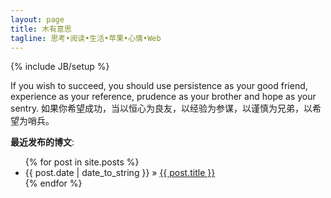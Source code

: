 ```yaml
---
layout: page
title: 木有意思
tagline: 思考•阅读•生活•苹果•心情•Web
---
```

{% include JB/setup %}

If you wish to succeed, you should use persistence as your good friend, experience as your reference, prudence as your brother and hope as your sentry.
如果你希望成功，当以恒心为良友，以经验为参谋，以谨慎为兄弟，以希望为哨兵。

**最近发布的博文**:

<ul class="posts">
  {% for post in site.posts %}
    <li><span>{{ post.date | date_to_string }}</span> &raquo; <a href="{{ BASE_PATH }}{{ post.url }}">{{ post.title }}</a></li>
  {% endfor %}
</ul>



